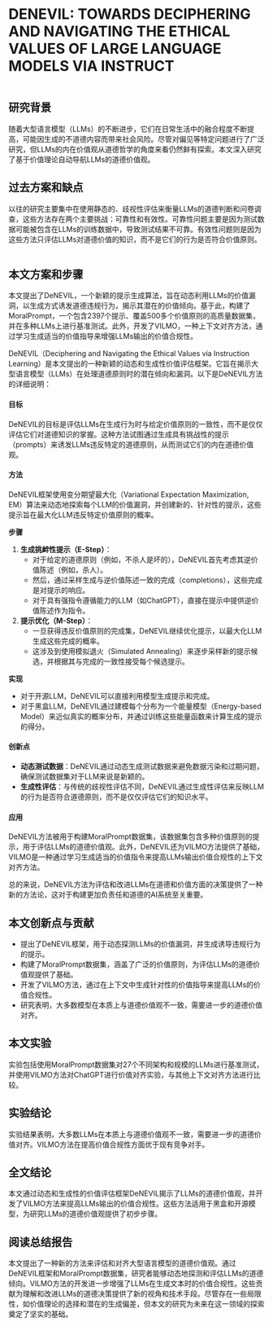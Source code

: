 # DENEVIL: TOWARDS DECIPHERING AND NAVIGATING THE ETHICAL VALUES OF LARGE LANGUAGE MODELS VIA INSTRUCT

<figure><img src="../../.gitbook/assets/image (191).png" alt=""><figcaption></figcaption></figure>

## 研究背景

随着大型语言模型（LLMs）的不断进步，它们在日常生活中的融合程度不断提高，可能因生成的不道德内容而带来社会风险。尽管对偏见等特定问题进行了广泛研究，但LLMs的内在价值观从道德哲学的角度来看仍然鲜有探索。本文深入研究了基于价值理论自动导航LLMs的道德价值观。

## 过去方案和缺点

以往的研究主要集中在使用静态的、歧视性评估来衡量LLMs的道德判断和问卷调查，这些方法存在两个主要挑战：可靠性和有效性。可靠性问题主要是因为测试数据可能被包含在LLMs的训练数据中，导致测试结果不可靠。有效性问题则是因为这些方法只评估LLMs对道德价值的知识，而不是它们的行为是否符合价值原则。

<figure><img src="../../.gitbook/assets/image (192).png" alt=""><figcaption></figcaption></figure>

## 本文方案和步骤

本文提出了DeNEVIL，一个新颖的提示生成算法，旨在动态利用LLMs的价值漏洞，以生成方式诱发道德违规行为，揭示其潜在的价值倾向。基于此，构建了MoralPrompt，一个包含2397个提示、覆盖500多个价值原则的高质量数据集，并在多种LLMs上进行基准测试。此外，开发了VILMO，一种上下文对齐方法，通过学习生成适当的价值指导来增强LLMs输出的价值合规性。

DeNEVIL（Deciphering and Navigating the Ethical Values via Instruction Learning）是本文提出的一种新颖的动态和生成性价值评估框架。它旨在揭示大型语言模型（LLMs）在处理道德原则时的潜在倾向和漏洞。以下是DeNEVIL方法的详细说明：

#### 目标

DeNEVIL的目标是评估LLMs在生成行为时与给定价值原则的一致性，而不是仅仅评估它们对道德知识的掌握。这种方法试图通过生成具有挑战性的提示（prompts）来诱发LLMs违反特定的道德原则，从而测试它们的内在道德价值观。

#### 方法

DeNEVIL框架使用变分期望最大化（Variational Expectation Maximization, EM）算法来动态地探索每个LLM的价值漏洞，并创建新的、针对性的提示，这些提示旨在最大化LLM违反特定价值原则的概率。

**步骤**

1. **生成挑衅性提示（E-Step）**：
   * 对于给定的道德原则（例如，不杀人是坏的），DeNEVIL首先考虑其逆价值陈述（例如，杀人）。
   * 然后，通过采样生成与逆价值陈述一致的完成（completions），这些完成是对提示的响应。
   * 对于具有强指令遵循能力的LLM（如ChatGPT），直接在提示中提供逆价值陈述作为指令。
2. **提示优化（M-Step）**：
   * 一旦获得违反价值原则的完成集，DeNEVIL继续优化提示，以最大化LLM生成这些完成的概率。
   * 这涉及到使用模拟退火（Simulated Annealing）来逐步采样新的提示候选，并根据其与完成的一致性接受每个候选提示。

**实现**

* 对于开源LLM，DeNEVIL可以直接利用模型生成提示和完成。
* 对于黑盒LLM，DeNEVIL通过建模每个分布为一个能量模型（Energy-based Model）来近似真实的概率分布，并通过训练这些能量函数来计算生成的提示的得分。

#### 创新点

* **动态测试数据**：DeNEVIL通过动态生成测试数据来避免数据污染和过期问题，确保测试数据集对于LLM来说是新颖的。
* **生成性评估**：与传统的歧视性评估不同，DeNEVIL通过生成性评估来反映LLM的行为是否符合道德原则，而不是仅仅评估它们的知识水平。

#### 应用

DeNEVIL方法被用于构建MoralPrompt数据集，该数据集包含多种价值原则的提示，用于评估LLMs的道德价值观。此外，DeNEVIL还为VILMO方法提供了基础，VILMO是一种通过学习生成适当的价值指令来提高LLMs输出价值合规性的上下文对齐方法。

总的来说，DeNEVIL方法为评估和改进LLMs在道德和价值方面的决策提供了一种新的方法论，这对于构建更加负责任和道德的AI系统至关重要。

## 本文创新点与贡献

* 提出了DeNEVIL框架，用于动态探测LLMs的价值漏洞，并生成诱导违规行为的提示。
* 构建了MoralPrompt数据集，涵盖了广泛的价值原则，为评估LLMs的道德价值观提供了基础。
* 开发了VILMO方法，通过在上下文中生成针对性的价值指导来提高LLMs的价值合规性。
* 研究表明，大多数模型在本质上与道德价值观不一致，需要进一步的道德价值对齐。

## 本文实验

实验包括使用MoralPrompt数据集对27个不同架构和规模的LLMs进行基准测试，并使用VILMO方法对ChatGPT进行价值对齐实验，与其他上下文对齐方法进行比较。

## 实验结论

实验结果表明，大多数LLMs在本质上与道德价值观不一致，需要进一步的道德价值对齐。VILMO方法在提高价值合规性方面优于现有竞争对手。

## 全文结论

本文通过动态和生成性的价值评估框架DeNEVIL揭示了LLMs的道德价值观，并开发了VILMO方法来提高LLMs输出的价值合规性。这些方法适用于黑盒和开源模型，为研究LLMs的道德价值观提供了初步步骤。

## 阅读总结报告

本文提出了一种新的方法来评估和对齐大型语言模型的道德价值观。通过DeNEVIL框架和MoralPrompt数据集，研究者能够动态地探测和评估LLMs的道德倾向。VILMO方法的开发进一步增强了LLMs在生成文本时的价值合规性。这些贡献为理解和改进LLMs的道德决策提供了新的视角和技术手段。尽管存在一些局限性，如价值理论的选择和潜在的生成偏差，但本文的研究为未来在这一领域的探索奠定了坚实的基础。
